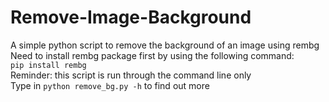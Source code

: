 # Remove-Image-Background
A simple python script to remove the background of an image using rembg<br>
Need to install rembg package first by using the following command:<br>
`pip install rembg`<br>
Reminder: this script is run through the command line only<br>
Type in `python remove_bg.py -h` to find out more
